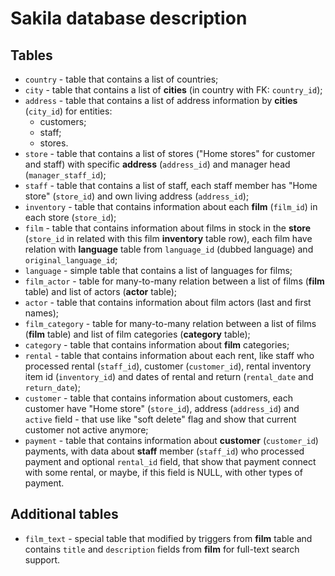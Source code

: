 # Sakila database description

## Tables

- `country` - table that contains a list of countries;
- `city` - table that contains a list of **cities** (in country with FK: `country_id`);
- `address` - table that contains a list of address information by **cities** (`city_id`) for entities:
  - customers;
  - staff;
  - stores.
- `store` - table that contains a list of stores ("Home stores" for customer and staff) with specific **address** (`address_id`) and manager head (`manager_staff_id`);
- `staff` - table that contains a list of staff, each staff member has "Home store" (`store_id`) and own living address (`address_id`);
- `inventory` - table that contains information about each **film** (`film_id`) in each store (`store_id`);
- `film` - table that contains information about films in stock in the **store** (`store_id` in related with this film **inventory** table row), each film have relation with **language** table from `language_id` (dubbed language) and `original_language_id`;
- `language` - simple table that contains a list of languages for films;
- `film_actor` - table for many-to-many relation between a list of films (**film** table) and list of actors (**actor** table);
- `actor` - table that contains information about film actors (last and first names);
- `film_category` - table for many-to-many relation between a list of films (**film** table) and list of film categories (**category** table);
- `category` - table that contains information about **film** categories;
- `rental` - table that contains information about each rent, like staff who processed rental (`staff_id`), customer (`customer_id`), rental inventory item id (`inventory_id`) and dates of rental and return (`rental_date` and `return_date`);
- `customer` - table that contains information about customers, each customer have "Home store" (`store_id`), address (`address_id`) and `active` field - that use like "soft delete" flag and show that current customer not active anymore;
- `payment` - table that contains information about **customer** (`customer_id`) payments, with data about **staff** member (`staff_id`) who processed payment and optional `rental_id` field, that show that payment connect with some rental, or maybe, if this field is NULL, with other types of payment.

## Additional tables

- `film_text` - special table that modified by triggers from **film** table and contains `title` and `description` fields from **film** for full-text search support.
